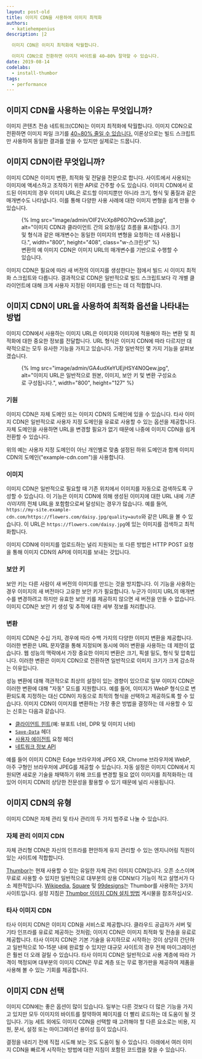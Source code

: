 ```yaml
---
layout: post-old
title: 이미지 CDN을 사용하여 이미지 최적화
authors:
  - katiehempenius
description: |2

  이미지 CDN은 이미지 최적화에 탁월합니다.

  이미지 CDN으로 전환하면 이미지 바이트를 40–80% 절약할 수 있습니다.
date: 2019-08-14
codelabs:
  - install-thumbor
tags:
  - performance
---
```


## 이미지 CDN을 사용하는 이유는 무엇입니까?

이미지 콘텐츠 전송 네트워크(CDN)는 이미지 최적화에 탁월합니다. 이미지 CDN으로 전환하면 이미지 파일 크기를 [40~80% 줄일 수 있습니다.](https://www.youtube.com/watch?v=YJGCZCaIZkQ&t=1010s) 이론상으로는 빌드 스크립트만 사용하여 동일한 결과를 얻을 수 있지만 실제로는 드뭅니다.

## 이미지 CDN이란 무엇입니까?

이미지 CDN은 이미지 변환, 최적화 및 전달을 전문으로 합니다. 사이트에서 사용되는 이미지에 액세스하고 조작하기 위한 API로 간주할 수도 있습니다. 이미지 CDN에서 로드된 이미지의 경우 이미지 URL은 로드할 이미지뿐만 아니라 크기, 형식 및 품질과 같은 매개변수도 나타냅니다. 이를 통해 다양한 사용 사례에 대한 이미지 변형을 쉽게 만들 수 있습니다.

<figure class="w-figure">{% Img src="image/admin/OIF2VcXp8P6O7tQvw53B.jpg", alt="이미지 CDN과 클라이언트 간의 요청/응답 흐름을 표시합니다. 크기 및 형식과 같은 매개변수는 동일한 이미지의 변형을 요청하는 데 사용됩니다.", width="800", height="408", class="w-스크린샷" %}<figcaption class="w-figcaption"> 변환의 예 이미지 CDN은 이미지 URL의 매개변수를 기반으로 수행할 수 있습니다.</figcaption></figure>

이미지 CDN은 필요에 따라 새 버전의 이미지를 생성한다는 점에서 빌드 시 이미지 최적화 스크립트와 다릅니다. 결과적으로 CDN은 일반적으로 빌드 스크립트보다 각 개별 클라이언트에 대해 크게 사용자 지정된 이미지를 만드는 데 더 적합합니다.

## 이미지 CDN이 URL을 사용하여 최적화 옵션을 나타내는 방법

이미지 CDN에서 사용하는 이미지 URL은 이미지와 이미지에 적용해야 하는 변환 및 최적화에 대한 중요한 정보를 전달합니다. URL 형식은 이미지 CDN에 따라 다르지만 대략적으로는 모두 유사한 기능을 가지고 있습니다. 가장 일반적인 몇 가지 기능을 살펴보겠습니다.

<figure class="w-figure">{% Img src="image/admin/GA4udXeYUEjHSY4N0Qew.jpg", alt="이미지 URL은 일반적으로 원본, 이미지, 보안 키 및 변환 구성요소로 구성됩니다.", width="800", height="127" %}</figure>

### 기원

이미지 CDN은 자체 도메인 또는 이미지 CDN의 도메인에 있을 수 있습니다. 타사 이미지 CDN은 일반적으로 사용자 지정 도메인을 유료로 사용할 수 있는 옵션을 제공합니다. 자체 도메인을 사용하면 URL을 변경할 필요가 없기 때문에 나중에 이미지 CDN을 쉽게 전환할 수 있습니다.

위의 예는 사용자 지정 도메인이 아닌 개인별로 맞춤 설정된 하위 도메인과 함께 이미지 CDN의 도메인("example-cdn.com")을 사용합니다.

### 이미지

이미지 CDN은 일반적으로 필요할 때 기존 위치에서 이미지를 자동으로 검색하도록 구성할 수 있습니다. 이 기능은 이미지 CDN에 의해 생성된 이미지에 대한 URL 내에 *기존 이미지*의 전체 URL을 포함함으로써 달성되는 경우가 많습니다. 예를 들어, `https://my-site.example-cdn.com/https://flowers.com/daisy.jpg/quality=auto`와 같은 URL을 볼 수 있습니다. 이 URL은 `https://flowers.com/daisy.jpg`에 있는 이미지를 검색하고 최적화합니다.

이미지 CDN에 이미지를 업로드하는 널리 지원되는 또 다른 방법은 HTTP POST 요청을 통해 이미지 CDN의 API에 이미지를 보내는 것입니다.

### 보안 키

보안 키는 다른 사람이 새 버전의 이미지를 만드는 것을 방지합니다. 이 기능을 사용하는 경우 이미지의 새 버전마다 고유한 보안 키가 필요합니다. 누군가 이미지 URL의 매개변수를 변경하려고 하지만 유효한 보안 키를 제공하지 않으면 새 버전을 만들 수 없습니다. 이미지 CDN은 보안 키 생성 및 추적에 대한 세부 정보를 처리합니다.

### 변환

이미지 CDN은 수십 가지, 경우에 따라 수백 가지의 다양한 이미지 변환을 제공합니다. 이러한 변환은 URL 문자열을 통해 지정되며 동시에 여러 변환을 사용하는 데 제한이 없습니다. 웹 성능의 맥락에서 가장 중요한 이미지 변환은 크기, 픽셀 밀도, 형식 및 압축입니다. 이러한 변환은 이미지 CDN으로 전환하면 일반적으로 이미지 크기가 크게 감소하는 이유입니다.

성능 변환에 대해 객관적으로 최상의 설정이 있는 경향이 있으므로 일부 이미지 CDN은 이러한 변환에 대해 "자동" 모드를 지원합니다. 예를 들어, 이미지가 WebP 형식으로 변환되도록 지정하는 대신 CDN이 자동으로 최적의 형식을 선택하고 제공하도록 할 수 있습니다. 이미지 CDN이 이미지를 변환하는 가장 좋은 방법을 결정하는 데 사용할 수 있는 신호는 다음과 같습니다.

- [클라이언트 힌트](https://developers.google.com/web/updates/2015/09/automating-resource-selection-with-client-hints)(예: 뷰포트 너비, DPR 및 이미지 너비)
- [`Save-Data`](https://developer.mozilla.org/docs/Web/HTTP/Headers/Save-Data) 헤더
- [사용자 에이전트](https://developer.mozilla.org/docs/Web/HTTP/Headers/User-Agent) 요청 헤더
- [네트워크 정보 API](https://developer.mozilla.org/docs/Web/API/Network_Information_API)

예를 들어 이미지 CDN은 Edge 브라우저에 JPEG XR, Chrome 브라우저에 WebP, 아주 구형인 브라우저에 JPEG를 제공할 수 있습니다. 자동 설정은 이미지 CDN에서 지원되면 새로운 기술을 채택하기 위해 코드를 변경할 필요 없이 이미지를 최적화하는 데 있어 이미지 CDN의 상당한 전문성을 활용할 수 있기 때문에 널리 사용됩니다.

## 이미지 CDN의 유형

이미지 CDN은 자체 관리 및 타사 관리의 두 가지 범주로 나눌 수 있습니다.

### 자체 관리 이미지 CDN

자체 관리형 CDN은 자신의 인프라를 편안하게 유지 관리할 수 있는 엔지니어링 직원이 있는 사이트에 적합합니다.

[Thumbor](https://github.com/thumbor/thumbor)는 현재 사용할 수 있는 유일한 자체 관리 이미지 CDN입니다. 오픈 소스이며 무료로 사용할 수 있지만 일반적으로 대부분의 상용 CDN보다 기능이 적고 설명서가 다소 제한적입니다. [Wikipedia](https://wikitech.wikimedia.org/wiki/Thumbor), [Square](https://medium.com/square-corner-blog/dynamic-images-with-thumbor-a430a1cfcd87) 및 [99designs](https://99designs.com/tech-blog/blog/2013/07/01/thumbnailing-with-thumbor/)는 Thumbor를 사용하는 3가지 사이트입니다. 설정 지침은 [Thumbor 이미지 CDN 설치 방법](/install-thumbor) 게시물을 참조하십시오.

### 타사 이미지 CDN

타사 이미지 CDN은 이미지 CDN을 서비스로 제공합니다. 클라우드 공급자가 서버 및 기타 인프라를 유료로 제공하는 것처럼; 이미지 CDN은 이미지 최적화 및 전송을 유료로 제공합니다. 타사 이미지 CDN은 기본 기술을 유지하므로 시작하는 것이 상당히 간단하고 일반적으로 10-15분 내에 완료할 수 있지만 대규모 사이트의 경우 전체 마이그레이션은 훨씬 더 오래 걸릴 수 있습니다. 타사 이미지 CDN은 일반적으로 사용 계층에 따라 가격이 책정되며 대부분의 이미지 CDN은 무료 계층 또는 무료 평가판을 제공하여 제품을 사용해 볼 수 있는 기회를 제공합니다.

## 이미지 CDN 선택

이미지 CDN에는 좋은 옵션이 많이 있습니다. 일부는 다른 것보다 더 많은 기능을 가지고 있지만 모두 이미지의 바이트를 절약하여 페이지를 더 빨리 로드하는 데 도움이 될 것입니다. 기능 세트 외에도 이미지 CDN을 선택할 때 고려해야 할 다른 요소로는 비용, 지원, 문서, 설정 또는 마이그레이션 용이성 등이 있습니다.

결정을 내리기 전에 직접 시도해 보는 것도 도움이 될 수 있습니다. 아래에서 여러 이미지 CDN을 빠르게 시작하는 방법에 대한 지침이 포함된 코드랩을 찾을 수 있습니다.
